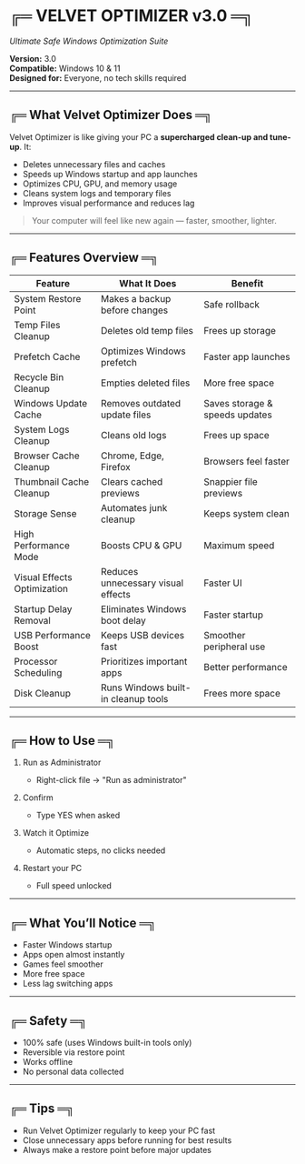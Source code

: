 # ╔═ VELVET OPTIMIZER v3.0 ═╗
*Ultimate Safe Windows Optimization Suite*

**Version:** 3.0  
**Compatible:** Windows 10 & 11  
**Designed for:** Everyone, no tech skills required

---

## ╔═ What Velvet Optimizer Does ═╗

Velvet Optimizer is like giving your PC a **supercharged clean-up and tune-up**. It:

- Deletes unnecessary files and caches
- Speeds up Windows startup and app launches
- Optimizes CPU, GPU, and memory usage
- Cleans system logs and temporary files
- Improves visual performance and reduces lag

> Your computer will feel like new again — faster, smoother, lighter.

---

## ╔═ Features Overview ═╗

| Feature                     | What It Does                                                | Benefit                  |
|-------------------------------|------------------------------------------------------------|-------------------------|
| System Restore Point           | Makes a backup before changes                               | Safe rollback           |
| Temp Files Cleanup             | Deletes old temp files                                      | Frees up storage        |
| Prefetch Cache                 | Optimizes Windows prefetch                                  | Faster app launches     |
| Recycle Bin Cleanup            | Empties deleted files                                       | More free space         |
| Windows Update Cache           | Removes outdated update files                                | Saves storage & speeds updates |
| System Logs Cleanup            | Cleans old logs                                             | Frees up space          |
| Browser Cache Cleanup          | Chrome, Edge, Firefox                                       | Browsers feel faster    |
| Thumbnail Cache Cleanup        | Clears cached previews                                      | Snappier file previews  |
| Storage Sense                  | Automates junk cleanup                                      | Keeps system clean      |
| High Performance Mode          | Boosts CPU & GPU                                           | Maximum speed           |
| Visual Effects Optimization    | Reduces unnecessary visual effects                          | Faster UI               |
| Startup Delay Removal          | Eliminates Windows boot delay                                | Faster startup          |
| USB Performance Boost          | Keeps USB devices fast                                      | Smoother peripheral use |
| Processor Scheduling           | Prioritizes important apps                                   | Better performance      |
| Disk Cleanup                   | Runs Windows built-in cleanup tools                           | Frees more space        |

---

## ╔═ How to Use ═╗

1. Run as Administrator  
   - Right-click file → "Run as administrator"  

2. Confirm  
   - Type YES when asked  

3. Watch it Optimize  
   - Automatic steps, no clicks needed  

4. Restart your PC  
   - Full speed unlocked  

---

## ╔═ What You’ll Notice ═╗

- Faster Windows startup  
- Apps open almost instantly  
- Games feel smoother  
- More free space  
- Less lag switching apps  

---

## ╔═ Safety ═╗

- 100% safe (uses Windows built-in tools only)  
- Reversible via restore point  
- Works offline  
- No personal data collected  

---

## ╔═ Tips ═╗

- Run Velvet Optimizer regularly to keep your PC fast  
- Close unnecessary apps before running for best results  
- Always make a restore point before major updates  
